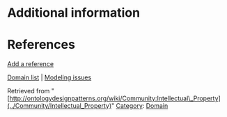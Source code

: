 #  Additional information


#  References


[Add a reference](index.php@title=Odp%253AAdd_reference&subject=Community%253AIntellectual+Property.html "http://ontologydesignpatterns.org/wiki/index.php?title=Odp:Add_reference&subject=Community%3AIntellectual+Property")


  




[Domain list](../Community/Domain "Community:Domain") | [Modeling issues](../Community/Main "Community:Main")


Retrieved from "[http://ontologydesignpatterns.org/wiki/Community:Intellectual\_Property](../Community/Intellectual_Property)"
 [Category](http://ontologydesignpatterns.org/wiki/Special:Categories "Special:Categories"): [Domain](../Category/Domain "Category:Domain")